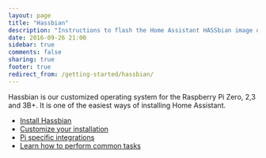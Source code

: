```yaml
---
layout: page
title: "Hassbian"
description: "Instructions to flash the Home Assistant HASSbian image on a Raspberry Pi."
date: 2016-09-26 21:00
sidebar: true
comments: false
sharing: true
footer: true
redirect_from: /getting-started/hassbian/
---
```


Hassbian is our customized operating system for the Raspberry Pi Zero, 2,3 and 3B+. It is one of the easiest ways of installing Home Assistant.

 - [Install Hassbian][install]
 - [Customize your installation][customize]
 - [Pi specific integrations][integrations]
 - [Learn how to perform common tasks][common]

[install]: /docs/hassbian/installation/
[customize]: /docs/hassbian/customization/
[common]: /docs/hassbian/common-tasks/
[integrations]: /docs/hassbian/integrations/
